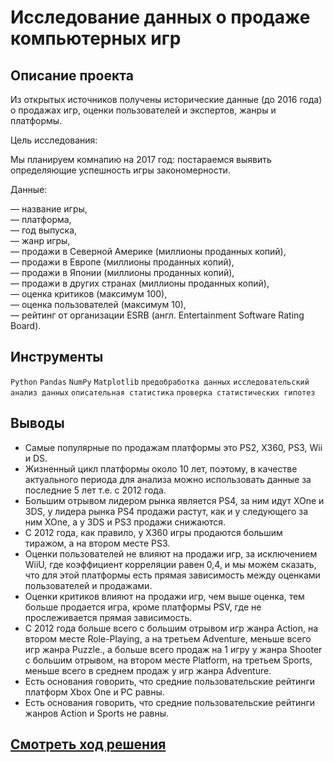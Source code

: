 # Исследование данных о продаже компьютерных игр
## Описание проекта

Из открытых источников получены исторические данные (до 2016 года) о продажах игр, оценки пользователей и экспертов, жанры и платформы. 

Цель исследования:

Мы плaнируем комнапию на 2017 год: постараемся выявить определяющие успешность игры закономерности.

Данные:  

— название игры,  
— платформа,  
— год выпуска,  
— жанр игры,  
— продажи в Северной Америке (миллионы проданных копий),  
— продажи в Европе (миллионы проданных копий),  
— продажи в Японии (миллионы проданных копий),  
— продажи в других странах (миллионы проданных копий),  
— оценка критиков (максимум 100),  
— оценка пользователей (максимум 10),  
— рейтинг от организации ESRB (англ. Entertainment Software Rating Board).   

## Инструменты

`Python` `Pandas` `NumPy` `Matplotlib` `предобработка данных` `исследовательский анализ данных` `описательная статистика` `проверка статистических гипотез`

## Выводы
  

 - Самые популярные по продажам платформы это PS2, X360, PS3, Wii и DS.  
 - Жизненный цикл платформы около 10 лет, поэтому, в качестве актуального периода для анализа можно использовать данные за последние 5 лет  т.е. с 2012 года.  
 - Большим отрывом лидером рынка является PS4, за ним идут XOne и 3DS,  у лидера рынка PS4 продажи растут, как и у следующего за ним XOne, а у 3DS и PS3 продажи снижаются.  
 - С 2012 года, как правило, у X360 игры продаются большим тиражом, а на втором месте PS3.  
 - Оценки пользователей не влияют на продажи игр, за исключением WiiU, где коэффициент корреляции равен 0,4, и мы можем сказать, что для этой платформы есть прямая зависимость между оценками пользователей и продажами.  
 - Оценки критиков влияют на продажи игр, чем выше оценка, тем больше продается игра, кроме платформы PSV, где не прослеживается прямая зависимость.  
 - С 2012 года больше всего с большим отрывом игр жанра Action, на втором месте Role-Playing, а на третьем Adventure, меньше всего игр жанра Puzzle., а больше всего продаж на 1 игру у жанра Shooter с большим отрывом, на втором месте Platform, на третьем Sports, меньше всего в среднем продаж у игр жанра Adventure.
 - Есть основания говорить, что средние пользовательские рейтинги платформ Xbox One и PC равны.  
 - Есть основания говорить, что средние пользовательские рейтинги жанров Action и Sports не равны.  


## [Cмотреть ход решения](https://github.com/laringerman/data_analyst_portfolio/blob/main/04-games/1.0-lgg-pc_and_console_games.ipynb)

